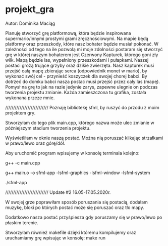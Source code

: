 # projekt_gra
Autor: Dominika Maciąg

Planuję stworzyć grę platformową, która będzie inspirowana supermario/innymi prostymi grami zręcznościowymi. 
Na mapie będą platformy oraz przeszkody, które nasz bohater będzie musiał pokonać. 
W zależności od tego na ile pozwolą mi moje zdolności postaram się stworzyć grę w której naszym bohaterem jest Czerwony Kapturek, którego goni zły wilk. Mapą będzie las, wypełniony przeszkodami i pułapkami. Naszej postaci grożą trujące grzyby oraz dzikie zwierzęta. Nasz kapturek musi przejść całą mapę zbierając serca (odpowiednik monet w mario), by wykonać swój cel - przynieść koszyczek dla swojej chorej babci. By dotrzeć do domku babci nasza postać musi przejść przez cały las (mapę). 
Pomysł na grę to jak na razie jedynie zarys, zapewne ulegnie on podczas tworzenia projektu zmianie. Każda zamieszczona tu grafika, została wykonana przeze mnie. 


///////////////////////////
Poznaję bibliotekę sfml, by ruszyć do przodu z moim projektem gry. 

Stworzyłam do tego plik main.cpp, którego nazwa może ulec zmianie w późniejszym stadium tworzenia projektu.

Wyświetliłam w oknie naszą postać. Można nią poruszać klikając strzałkami w prawo/lewo oraz górę/dół. 

Aby uruchomić program wpisujemy w konsolę terminala kolejno:

g++ -c main.cpp

g++ main.o -o sfml-app -lsfml-graphics -lsfml-window -lsfml-system

./sfml-app


///////////////////////////
Update #2 16.05-17.05.2020r.

W swojej grze poprawiłam sposób poruszania się postacią, dodałam muzykę, bloki po których postać może się poruszać oraz tło mapy. 

Dodatkowo nasza postać przyśpiesza gdy poruszamy się w prawo/lewo po płaskim terenie. 

Stworzyłam również makefile dzięki któremu kompilujemy oraz uruchamiamy grę wpisując w konsolę: make run



